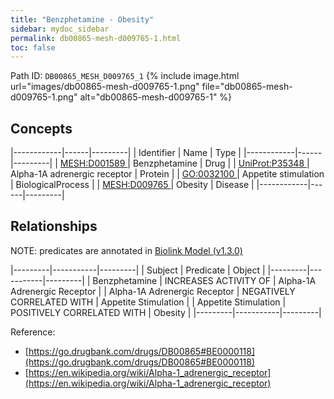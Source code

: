 ```yaml
---
title: "Benzphetamine - Obesity"
sidebar: mydoc_sidebar
permalink: db00865-mesh-d009765-1.html
toc: false 
---
```



Path ID: `DB00865_MESH_D009765_1`
{% include image.html url="images/db00865-mesh-d009765-1.png" file="db00865-mesh-d009765-1.png" alt="db00865-mesh-d009765-1" %}

## Concepts

|------------|------|---------|
| Identifier | Name | Type    |
|------------|------|---------|
| <a href="https://identifiers.org/MESH:D001589">MESH:D001589 </a> | Benzphetamine | Drug |
| <a href="https://identifiers.org/UniProt:P35348">UniProt:P35348 </a> | Alpha-1A adrenergic receptor | Protein |
| <a href="https://identifiers.org/GO:0032100">GO:0032100 </a> | Appetite stimulation | BiologicalProcess |
| <a href="https://identifiers.org/MESH:D009765">MESH:D009765 </a> | Obesity | Disease |
|------------|------|---------|

## Relationships


NOTE: predicates are annotated in <a href="https://github.com/biolink/biolink-model/releases/tag/v1.3.0">Biolink Model (v1.3.0)</a>

|---------|-----------|---------|
| Subject | Predicate | Object  |
|---------|-----------|---------|
| Benzphetamine | INCREASES ACTIVITY OF | Alpha-1A Adrenergic Receptor |
| Alpha-1A Adrenergic Receptor | NEGATIVELY CORRELATED WITH | Appetite Stimulation |
| Appetite Stimulation | POSITIVELY CORRELATED WITH | Obesity |
|---------|-----------|---------|

Reference: 
  - [https://go.drugbank.com/drugs/DB00865#BE0000118](https://go.drugbank.com/drugs/DB00865#BE0000118)
  - [https://en.wikipedia.org/wiki/Alpha-1_adrenergic_receptor](https://en.wikipedia.org/wiki/Alpha-1_adrenergic_receptor)
